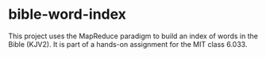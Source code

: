 # bible-word-index
This project uses the MapReduce paradigm to build an index of words in the Bible (KJV2). It is part of a hands-on assignment for the MIT class 6.033.
